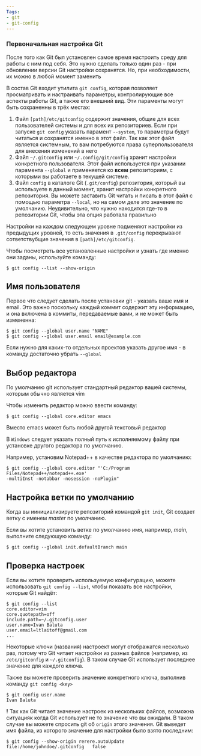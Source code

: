 ```yaml
---
Tags:
- git
- git-config
---
```


### Первоначальная настройка Git
После того как Git был установлен самое время настроить среду для работы с ним под себя. Это нужно сделать только один раз - при обновлении версии Git настройки сохранятся. Но, при необходимости, их можно в любой момент заменить

В состав Git входит утилита `git config`, которая позволяет просматривать и настраивать параметры, контролирующие все аспекты работы Git, а также его внешний вид. Эти параменты могут быть сохраненны в трёх местах:
1. Файл `[path]/etc/gitconfig` содержит значения, общие для всех пользователей системы и для всех их репозиториев. Если при запуске `git config` указать парамент `--system`, то параметры будут читаться и сохранятся именно в этот файл. Так как этот файл является системным, то вам потребуются права суперпользователя для внесения изменений в него
2. Файл `~/.gitconfig` или `~/.config/git/config` хранит настройки конкретного пользователя. Этот файл используется при указании парамента `--global` и применяется ко **всем** репозиториям, с которыми вы работаете в текущей системе.
3. Файл `config` в каталоге Git (`.git/config`) репозитория, который вы используете в данный момент, хранит настройки конкретного репозитория. Вы можете заставить Git читать и писать в этот файл с помощью параметра `--local`, но на самом деле это значение по умолчанию. Неудивительно, что нужно находится где-то в репозитории Git, чтобы эта опция работала правильно

Настройки на каждом следующем уровне подменяют настройки из предыдущих уровней, то есть значения в `.git/config` перекрывают сответствубщие значения в `[path]/etc/gitconfig`.

Чтобы посмотреть все установленные настройки и узнать где именно они заданы, используйте команду:
```
$ git config --list --show-origin
```

## Имя пользователя
Первое что следует сделать после установки git - указать ваше имя и email. Это важно поскольку каждый коммит содержит эту информацию, и она включена в коммиты, передаваемые вами, и не может быть измененна:
```
$ git config --global user.name "NAME"
$ git config --global user.email email@example.com
```

Если нужно для каких-то отдельных проектов указать другое имя - в команду достаточно убрать `--global`

## Выбор редактора
По умолчанию git использует стандартный редактор вашей системы, которым обычно является vim

Чтобы изменить редактор можно ввести команду:
```
$ git config --global core.editor emacs
```
Вместо emacs может быть любой другой текстовый редактор

В `Windows` следует указать полный путь к исполняемому файлу при установке другого редактора по умолчанию. 

Например, установим Notepad++  в качестве редактора по умолчанию:
```
$ git config --global core.editor "'C:/Program Files/Notepad++/notepad++.exe'
-multiInst -notabbar -nosession -noPlugin"
```

## Настройка ветки по умолчанию
Когда вы иинициализируете репозиторий командой `git init`, Git создает ветку с именем *master* по умолчанию.

Если вы хотите установить ветке по умолчанию имя, например, *main*, выполните следующую команду:
```
$ git config --global init.defaultBranch main
```


## Проверка настроек
Если вы хотите проверить используемую конфигурацию, можете использовать `git config --list`, чтобы показать все настройки, которые Git найдёт:
```
$ git config --list
core.editor=vim  
core.quotepath=off  
include.path=~/.gitconfig.user  
user.name=Ivan Baluta  
user.email=ltlaitoff@gmail.com  
...
```

Некоторые ключи (названия) настроект могут отображатся несколько раз, потому что Git читает настройки из разных файлов (например, из `/etc/gitconfig` и `~/.gitconfig`). В таком случае Git использует последнее значение для каждого ключа.

Также вы можете проверить значение конкретного ключа, выполнив команду `git config <key>`
```
$ git config user.name
Ivan Baluta
```

**!** Так как Git читает значение настроек из нескольких файлов, возможна ситуацияк когда Git использует не то значение что вы ожидали. В таком случае вы можете спросить git об `origin` этого значения. Git выведет имя файла, из которого значение для настройки было взято последним:
```
$ git config --show-origin rerere.autoUpdate
file:/home/johndoe/.gitconfig   false
```
